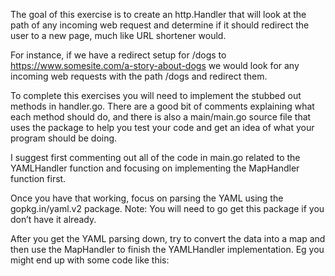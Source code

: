 The goal of this exercise is to create an http.Handler that will look at the path of any incoming web request and determine if it should redirect the user to a new page, much like URL shortener would.

For instance, if we have a redirect setup for /dogs to https://www.somesite.com/a-story-about-dogs we would look for any incoming web requests with the path /dogs and redirect them.

To complete this exercises you will need to implement the stubbed out methods in handler.go. There are a good bit of comments explaining what each method should do, and there is also a main/main.go source file that uses the package to help you test your code and get an idea of what your program should be doing.

I suggest first commenting out all of the code in main.go related to the YAMLHandler function and focusing on implementing the MapHandler function first.

Once you have that working, focus on parsing the YAML using the gopkg.in/yaml.v2 package. Note: You will need to go get this package if you don’t have it already.

After you get the YAML parsing down, try to convert the data into a map and then use the MapHandler to finish the YAMLHandler implementation. Eg you might end up with some code like this:
